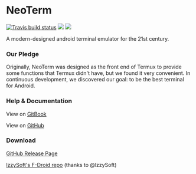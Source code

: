 NeoTerm
=======
[![Travis build status](https://travis-ci.org/NeoTerm/NeoTerm.svg?branch=master)](https://travis-ci.org/NeoTerm/NeoTerm)
![](https://img.shields.io/badge/language-Kotlin-green.svg)
![](https://img.shields.io/badge/license-GPLv3-000000.svg)

A modern-designed android terminal emulator for the 21st century.

### Our Pledge

Originally, NeoTerm was designed as the front end of Termux to provide some functions that Termux didn't have, but we
found it very convenient. In continuous development, we discovered our goal: to be the best terminal for Android.

### Help & Documentation

View on [GitBook](https://neoterm.gitbooks.hilled.pwnterm-wiki/content)

View on [GitHub](https://github.com/NeoTerm/NeoTerm-Wiki)

### Download

[GitHub Release Page](https://github.com/NeoTerm/NeoTerm/releases)

[lzzySoft's F-Droid repo](https://apt.izzysoft.de/fdroid/index/apk/hilled.pwnterm) (thanks to @lzzySoft)
